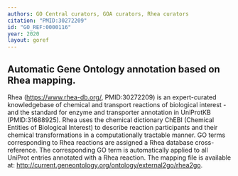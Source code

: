 ```yaml
---
authors: GO Central curators, GOA curators, Rhea curators
citation: "PMID:30272209"
id: "GO_REF:0000116"
year: 2020
layout: goref
---
```


## Automatic Gene Ontology annotation based on Rhea mapping.

Rhea (https://www.rhea-db.org/, PMID:30272209) is an expert-curated knowledgebase of chemical and transport reactions of biological interest - and the standard for enzyme and transporter annotation in UniProtKB (PMID:31688925). Rhea uses the chemical dictionary ChEBI (Chemical Entities of Biological Interest) to describe reaction participants and their chemical transformations in a computationally tractable manner. GO terms corresponding to Rhea reactions are assigned a Rhea database cross-reference. The corresponding GO term is automatically applied to all UniProt entries annotated with a Rhea reaction. The mapping file is available at: http://current.geneontology.org/ontology/external2go/rhea2go.
